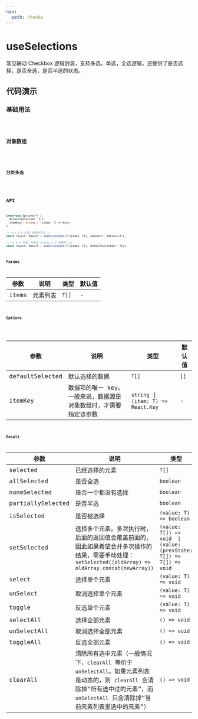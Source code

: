 ```yaml
---
nav:
  path: /hooks
---
```


# useSelections

常见联动 Checkbox 逻辑封装，支持多选，单选，全选逻辑，还提供了是否选择，是否全选，是否半选的状态。

## 代码演示

### 基础用法

<code src="./demo/demo1.tsx" />

### 对象数组

<code src="./demo/demo2.tsx" />

### 分页多选

<code src="./demo/demo3.tsx" />

## API

```typescript
interface Options<T> {
  defaultSelected?: T[];
  itemKey?: string | ((item: T) => Key);
}

// >=3.8.0 可用，推荐的写法 ✅
const result: Result = useSelections<T>(items: T[], options?: Options<T>);

// <4.0.0 可用，将会在 ahooks 4.0 中移除 🙅🏻‍♀️
const result: Result = useSelections<T>(items: T[], defaultSelected?: T[]);
```

### Params

| 参数            | 说明           | 类型  | 默认值 |
| --------------- | -------------- | ----- | ------ |
| items           | 元素列表       | `T[]` | -      |

### Options

<!-- prettier-ignore -->
| 参数 | 说明 | 类型 | 默认值 |
| --- | --- | --- | --- |
| defaultSelected | 默认选择的数据 | `T[]` | `[]` |
| itemKey | 数据项的唯一 key。一般来说，数据源是对象数组时，才需要指定该参数 | `string` \| `(item: T) => React.Key` | - |

### Result

| 参数              | 说明                                                                                                                                                                                   | 类型                                                                |
| ----------------- | -------------------------------------------------------------------------------------------------------------------------------------------------------------------------------------- | ------------------------------------------------------------------- |
| selected          | 已经选择的元素                                                                                                                                                                         | `T[]`                                                               |
| allSelected       | 是否全选                                                                                                                                                                               | `boolean`                                                           |
| noneSelected      | 是否一个都没有选择                                                                                                                                                                     | `boolean`                                                           |
| partiallySelected | 是否半选                                                                                                                                                                               | `boolean`                                                           |
| isSelected        | 是否被选择                                                                                                                                                                             | `(value: T) => boolean`                                             |
| setSelected       | 选择多个元素。多次执行时，后面的返回值会覆盖前面的，因此如果希望合并多次操作的结果，需要手动处理：`setSelected((oldArray) => oldArray.concat(newArray))`                               | `(value: T[]) => void  \| (value: (prevState: T[]) => T[]) => void` |
| select            | 选择单个元素                                                                                                                                                                           | `(value: T) => void`                                                |
| unSelect          | 取消选择单个元素                                                                                                                                                                       | `(value: T) => void`                                                |
| toggle            | 反选单个元素                                                                                                                                                                           | `(value: T) => void`                                                |
| selectAll         | 选择全部元素                                                                                                                                                                           | `() => void`                                                        |
| unSelectAll       | 取消选择全部元素                                                                                                                                                                       | `() => void`                                                        |
| toggleAll         | 反选全部元素                                                                                                                                                                           | `() => void`                                                        |
| clearAll          | 清除所有选中元素（一般情况下，`clearAll` 等价于 `unSelectAll`。如果元素列表是动态的，则 `clearAll` 会清除掉“所有选中过的元素”，而 `unSelectAll` 只会清除掉“当前元素列表里选中的元素”） | `() => void`                                                        |
